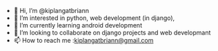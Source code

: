 - 👋 Hi, I’m @kiplangatbriann
- 👀 I’m interested in python, web development (in django), 
- 🌱 I’m currently learning android development 
- 💞️ I’m looking to collaborate on django projects and web developmant
- 📫 How to reach me :kiplangatbriann@gmail.com

<!---
kiplangatbriann/kiplangatbriann is a ✨ special ✨ repository because its `README.md` (this file) appears on your GitHub profile.
You can click the Preview link to take a look at your changes.
--->
